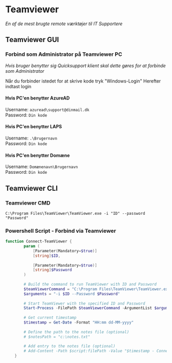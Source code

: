 
# Teamviewer
*En af de mest brugte remote værktøjer til IT Supportere*

## Teamviewer GUI

### Forbind som Administrator på Teamviewer PC
*Hvis bruger benytter sig Quicksupport klient skal dette gøres for at forbinde som Administrator*

Når du forbinder istedet for at skrive kode tryk "Windows-Login"
Herefter indtast login

#### Hvis PC'en benytter AzureAD
Username: `azuread\support@dinmail.dk`  
Password: `Din kode`  

#### Hvis PC'en benytter LAPS
Username: `.\Brugernavn`   
Password: `Din kode`  

#### Hvis PC'en benytter Domæne
Username: `Domænenavn\Brugernavn`  
Password: `Din kode`  

## Teamviewer CLI

### Teamviewer CMD
```
C:\Program Files\TeamViewer\TeamViewer.exe -i "ID" --password "Password"
```

### Powershell Script - Forbind via Teamviewer
```powershell
function Connect-TeamViewer {
        param (
            [Parameter(Mandatory=$true)]
            [string]$ID,
    
            [Parameter(Mandatory=$true)]
            [string]$Password
        )
    
        # Build the command to run TeamViewer with ID and Password
        $teamViewerCommand = "C:\Program Files\TeamViewer\TeamViewer.exe"
        $arguments = "-i $ID --Password $Password"
    
        # Start TeamViewer with the specified ID and Password
        Start-Process -FilePath $teamViewerCommand -ArgumentList $arguments
    
        # Get current timestamp
        $timestamp = Get-Date -Format "HH:mm dd-MM-yyyy"
    
        # Define the path to the notes file (optional)
        # $notesPath = "c:\notes.txt"
    
        # Add entry to the notes file (optional)
        # Add-Content -Path $script:filePath -Value "$timestamp - Connected to TeamViewer with ID: $ID and Password: $Password"
    }
```